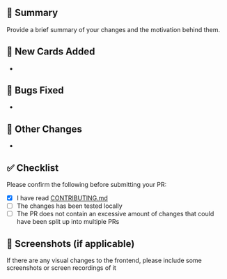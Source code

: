 ## 📝 Summary

Provide a brief summary of your changes and the motivation behind them.

## 🎴 New Cards Added

- 

## 🐞 Bugs Fixed

- 

## 🔧 Other Changes

- 

## ✅ Checklist

Please confirm the following before submitting your PR:

- [x] I have read [CONTRIBUTING.md](https://github.com/sindreslungaard/duel-masters/blob/master/CONTRIBUTING.md)
- [ ] The changes has been tested locally
- [ ] The PR does not contain an excessive amount of changes that could have been split up into multiple PRs

## 📸 Screenshots (if applicable)

If there are any visual changes to the frontend, please include some screenshots or screen recordings of it